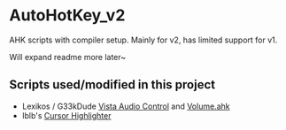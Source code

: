 # AutoHotKey_v2
AHK scripts with compiler setup. Mainly for v2, has limited support for v1.

Will expand readme more later~

## Scripts used/modified in this project
- Lexikos / G33kDude [Vista Audio Control](https://github.com/ahkscript/VistaAudio?tab=License-1-ov-file) and [Volume.ahk](https://gist.github.com/G33kDude/5b7ba418e685e52c3e6507e5c6972959)
- lblb's [Cursor Highlighter](https://www.autohotkey.com/boards/viewtopic.php?f=6&t=78701)